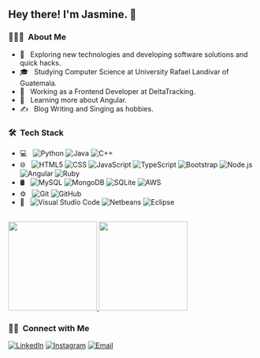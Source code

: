 <h2> Hey there! I'm Jasmine. 👋</h2>


<h3> 👨🏻‍💻 &nbsp;About Me </h3>

- 🤔 &nbsp; Exploring new technologies and developing software solutions and quick hacks.
- 🎓 &nbsp; Studying Computer Science at University Rafael Landivar of Guatemala.
- 💼 &nbsp; Working as a Frontend Developer at DeltaTracking.
- 🌱 &nbsp; Learning more about Angular.
- ✍️ &nbsp; Blog Writing and Singing as hobbies.

<h3> 🛠 &nbsp;Tech Stack</h3>

- 💻 &nbsp;
  ![Python](https://img.shields.io/badge/-Python-333333?style=flat&logo=python)
  ![Java](https://img.shields.io/badge/-Java-333333?style=flat&logo=Java&logoColor=007396)
  ![C++](https://img.shields.io/badge/-C++-333333?style=flat&logo=C%2B%2B&logoColor=00599C)
- 🌐 &nbsp;
  ![HTML5](https://img.shields.io/badge/-HTML5-333333?style=flat&logo=HTML5)
  ![CSS](https://img.shields.io/badge/-CSS-333333?style=flat&logo=CSS3&logoColor=1572B6)
  ![JavaScript](https://img.shields.io/badge/-JavaScript-333333?style=flat&logo=javascript)
  ![TypeScript](https://img.shields.io/badge/-TypeScript-333333?style=flat&logo=typescript)
  ![Bootstrap](https://img.shields.io/badge/-Bootstrap-333333?style=flat&logo=bootstrap&logoColor=563D7C)
  ![Node.js](https://img.shields.io/badge/-Node.js-333333?style=flat&logo=node.js)
  ![Angular](https://img.shields.io/badge/-Angular-333333?style=flat&logo=angular)
  ![Ruby](https://img.shields.io/badge/-Ruby-333333?style=flat&logo=Ruby&logoColor=276DC3)
- 🛢 &nbsp;
  ![MySQL](https://img.shields.io/badge/-MySQL-333333?style=flat&logo=mysql)
  ![MongoDB](https://img.shields.io/badge/-MongoDB-333333?style=flat&logo=mongodb)
  ![SQLite](https://img.shields.io/badge/-SQLite-333333?style=flat&logo=sqlite)
  ![AWS](https://img.shields.io/badge/-AWS-333333?style=flat&logo=aws)
- ⚙️ &nbsp;
  ![Git](https://img.shields.io/badge/-Git-333333?style=flat&logo=git)
  ![GitHub](https://img.shields.io/badge/-GitHub-333333?style=flat&logo=github)
- 🔧 &nbsp;
  ![Visual Studio Code](https://img.shields.io/badge/-Visual%20Studio%20Code-333333?style=flat&logo=visual-studio-code&logoColor=007ACC)
  ![Netbeans](https://img.shields.io/badge/-Netbeans-333333?style=flat&logo=netbeans)
  ![Eclipse](https://img.shields.io/badge/-Eclipse-333333?style=flat&logo=eclipse-ide&logoColor=2C2255)

<br/>

<a href="https://github.com/AVS1508">
  <img height="180em" src="https://github-readme-stats.vercel.app/api?username=JasmineMorales&theme=buefy&show_icons=true" />
  <img height="180em" src="https://github-readme-stats.vercel.app/api/top-langs/?username=JasmineMorales&theme=buefy&layout=compact" />
</a>

<br/>

<h3> 🤝🏻 &nbsp;Connect with Me </h3>

<a href="www.linkedin.com/in/jasmine-morales-23j99"><img alt="LinkedIn" src="https://img.shields.io/badge/LinkedIn-Jasmine Morales-blue?style=flat-square&logo=linkedin"></a>
<a href="https://www.instagram.com/jasii.morales/"><img alt="Instagram" src="https://img.shields.io/badge/Instagram-jasii.morales-blue?style=flat-square&logo=instagram"></a>
<a href="jasmine.moralesgr@gmail.com"><img alt="Email" src="https://img.shields.io/badge/Email-jasmine.moralesgr@gmail.com-blue?style=flat-square&logo=gmail"></a>
</p>

